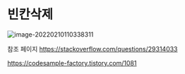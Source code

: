 # 빈칸삭제

![image-20220210110338311](C:\Users\eunwon\AppData\Roaming\Typora\typora-user-images\image-20220210110338311.png)

참조 페이지 https://stackoverflow.com/questions/29314033

 https://codesample-factory.tistory.com/1081